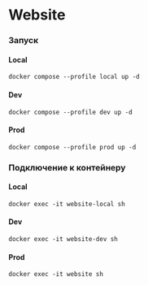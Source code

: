 # Website

### Запуск
#### Local
```shell
docker compose --profile local up -d
```

#### Dev
```shell
docker compose --profile dev up -d
```

#### Prod
```shell
docker compose --profile prod up -d
```

### Подключение к контейнеру
#### Local
```shell
docker exec -it website-local sh
```

#### Dev
```shell
docker exec -it website-dev sh
```

#### Prod
```shell
docker exec -it website sh
```
